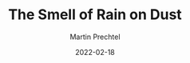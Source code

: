 ---
title: "The Smell of Rain on Dust"
slug: "smell-rain-dust"
author: "Martin Prechtel"
tags: "grief, praise, wisdom"
date: 2022-02-18
---